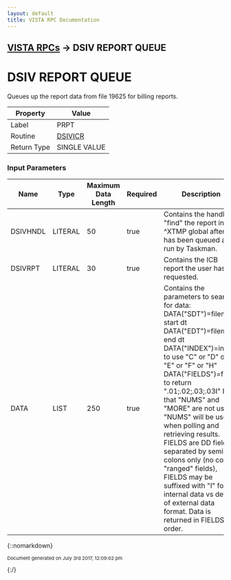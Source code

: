 ```yaml
---
layout: default
title: VISTA RPC Documentation
---
```


## [VISTA RPCs](TableOfContents) &#8594; DSIV REPORT QUEUE
# DSIV REPORT QUEUE

Queues up the report data from file 19625 for billing reports.  

Property | Value
--- | ---
Label | PRPT
Routine | [DSIVICR](http://code.osehra.org/dox/Routine_DSIVICR_source.html)
Return Type | SINGLE VALUE


### Input Parameters

Name | Type | Maximum Data Length | Required | Description
--- | --- | --- | --- | ---
DSIVHNDL | LITERAL | 50 | true | Contains the handle to &quot;find&quot; the report in the ^XTMP global after it has been queued and run by Taskman.
DSIVRPT | LITERAL | 30 | true | Contains the ICB report the user has requested.
DATA | LIST | 250 | true | Contains the parameters to search for data:   DATA(&quot;SDT&quot;)&#x3D;fileman start dt   DATA(&quot;EDT&quot;)&#x3D;fileman end dt   DATA(&quot;INDEX&quot;)&#x3D;index to use   &quot;C&quot; or &quot;D&quot; or &quot;E&quot; or &quot;F&quot; or &quot;H&quot;   DATA(&quot;FIELDS&quot;)&#x3D;fields to return  &quot;.01;.02;.03;.03I&quot; Note that &quot;NUMS&quot; and &quot;MORE&quot; are not used.  &quot;NUMS&quot; will be used when polling and retrieving results. FIELDS are DD fields separated by semi-colons only (no colon &quot;ranged&quot;  fields), FIELDS may be suffixed with &quot;I&quot; for internal data vs default of  external data format.  Data is returned in FIELDS order.



{::nomarkdown} <br/><p style="font-size: 11px">Document generated on July 3rd 2017, 12:09:02 pm</p>{:/}